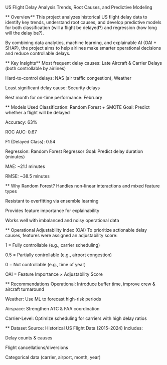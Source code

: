 US Flight Delay Analysis
Trends, Root Causes, and Predictive Modeling

** Overview**
This project analyzes historical US flight delay data to identify key trends, understand root causes, and develop predictive models for both classification (will a flight be delayed?) and regression (how long will the delay be?).

By combining data analytics, machine learning, and explainable AI (OAI + SHAP), the project aims to help airlines make smarter operational decisions and reduce controllable delays.

 ** Key Insights**
Most frequent delay causes: Late Aircraft & Carrier Delays (both controllable by airlines)

Hard-to-control delays: NAS (air traffic congestion), Weather

Least significant delay cause: Security delays

Best month for on-time performance: February

 ** Models Used
Classification: Random Forest + SMOTE
Goal: Predict whether a flight will be delayed

Accuracy: 63%

ROC AUC: 0.67

F1 (Delayed Class): 0.54

Regression: Random Forest Regressor
Goal: Predict delay duration (minutes)

MAE: ~21.1 minutes

RMSE: ~38.5 minutes

** Why Random Forest?
Handles non-linear interactions and mixed feature types

Resistant to overfitting via ensemble learning

Provides feature importance for explainability

Works well with imbalanced and noisy operational data


** Operational Adjustability Index (OAI)
To prioritize actionable delay causes, features were assigned an adjustability score:

1 = Fully controllable (e.g., carrier scheduling)

0.5 = Partially controllable (e.g., airport congestion)

0 = Not controllable (e.g., time of year)

OAI = Feature Importance × Adjustability Score


** Recommendations
Operational: Introduce buffer time, improve crew & aircraft turnaround

Weather: Use ML to forecast high-risk periods

Airspace: Strengthen ATC & FAA coordination

Carrier-Level: Optimize scheduling for carriers with high delay ratios


** Dataset
Source: Historical US Flight Data (2015–2024)
Includes:

Delay counts & causes

Flight cancellations/diversions

Categorical data (carrier, airport, month, year)






